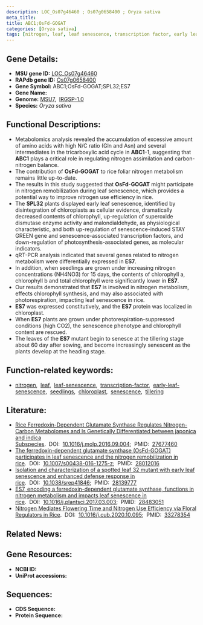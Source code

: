 ```yaml
---
description: LOC_Os07g46460 ; Os07g0658400 ; Oryza sativa
meta_title:
title: ABC1;OsFd-GOGAT
categories: [Oryza sativa]
tags: [nitrogen, leaf, leaf senescence, transcription factor, early leaf senescence, seedlings, chloroplast, senescence, tillering]
---
```


## Gene Details:
- **MSU gene ID:** [LOC_Os07g46460](http://rice.uga.edu/cgi-bin/ORF_infopage.cgi?orf=LOC_Os07g46460)  
- **RAPdb gene ID:** [Os07g0658400](https://rapdb.dna.affrc.go.jp/locus/?name=Os07g0658400)  
- **Gene Symbol:** ABC1;OsFd-GOGAT;SPL32;ES7
- **Gene Name:**
- **Genome:**  [MSU7](http://rice.uga.edu/),&nbsp;&nbsp;[IRGSP-1.0](https://rapdb.dna.affrc.go.jp/download/irgsp1.html)
- **Species:** *Oryza sativa*

## Functional Descriptions:
   - Metabolomics analysis revealed the accumulation of excessive amount of amino acids with high N/C ratio (Gln and Asn) and several intermediates in the tricarboxylic acid cycle in **ABC1**-1, suggesting that **ABC1** plays a critical role in regulating nitrogen assimilation and carbon-nitrogen balance.
   - The contribution of **OsFd-GOGAT** to rice foliar nitrogen metabolism remains little up-to-date.
   - The results in this study suggested that **OsFd-GOGAT** might participate in nitrogen remobilization during leaf senescence, which provides a potential way to improve nitrogen use efficiency in rice.
   - The **SPL32** plants displayed early leaf senescence, identified by disintegration of chloroplasts as cellular evidence, dramatically decreased contents of chlorophyll, up-regulation of superoxide dismutase enzyme activity and malondialdehyde, as physiological characteristic, and both up-regulation of senescence-induced STAY GREEN gene and senescence-associated transcription factors, and down-regulation of photosynthesis-associated genes, as molecular indicators.
   - qRT-PCR analysis indicated that several genes related to nitrogen metabolism were differentially expressed in **ES7**.
   - In addition, when seedlings are grown under increasing nitrogen concentrations (NH4NO3) for 15 days, the contents of chlorophyll a, chlorophyll b and total chlorophyll were significantly lower in **ES7**.
   - Our results demonstrated that **ES7** is involved in nitrogen metabolism, effects chlorophyll synthesis, and may also associated with photorespiration, impacting leaf senescence in rice.
   - **ES7** was expressed constitutively, and the **ES7** protein was localized in chloroplast.
   - When **ES7** plants are grown under photorespiration-suppressed conditions (high CO2), the senescence phenotype and chlorophyll content are rescued.
   - The leaves of the **ES7** mutant begin to senesce at the tillering stage about 60 day after sowing, and become increasingly senescent as the plants develop at the heading stage.

## Function-related keywords:
   - [nitrogen](/tags/nitrogen/),&nbsp;&nbsp;[leaf](/tags/leaf/),&nbsp;&nbsp;[leaf-senescence](/tags/leaf-senescence/),&nbsp;&nbsp;[transcription-factor](/tags/transcription-factor/),&nbsp;&nbsp;[early-leaf-senescence](/tags/early-leaf-senescence/),&nbsp;&nbsp;[seedlings](/tags/seedlings/),&nbsp;&nbsp;[chloroplast](/tags/chloroplast/),&nbsp;&nbsp;[senescence](/tags/senescence/),&nbsp;&nbsp;[tillering](/tags/tillering/)

## Literature:
   - [Rice Ferredoxin-Dependent Glutamate Synthase Regulates Nitrogen-Carbon Metabolomes and Is Genetically Differentiated between japonica and indica Subspecies](https://www.doi.org/10.1016/j.molp.2016.09.004).&nbsp;&nbsp;DOI:&nbsp;&nbsp;[10.1016/j.molp.2016.09.004](https://www.doi.org/10.1016/j.molp.2016.09.004);&nbsp;&nbsp;PMID:&nbsp;&nbsp;[27677460](https://pubmed.ncbi.nlm.nih.gov/27677460/)
   - [The ferredoxin-dependent glutamate synthase (OsFd-GOGAT) participates in leaf senescence and the nitrogen remobilization in rice](https://www.doi.org/10.1007/s00438-016-1275-z).&nbsp;&nbsp;DOI:&nbsp;&nbsp;[10.1007/s00438-016-1275-z](https://www.doi.org/10.1007/s00438-016-1275-z);&nbsp;&nbsp;PMID:&nbsp;&nbsp;[28012016](https://pubmed.ncbi.nlm.nih.gov/28012016/)
   - [Isolation and characterization of a spotted leaf 32 mutant with early leaf senescence and enhanced defense response in rice](https://www.doi.org/10.1038/srep41846).&nbsp;&nbsp;DOI:&nbsp;&nbsp;[10.1038/srep41846](https://www.doi.org/10.1038/srep41846);&nbsp;&nbsp;PMID:&nbsp;&nbsp;[28139777](https://pubmed.ncbi.nlm.nih.gov/28139777/)
   - [ES7, encoding a ferredoxin-dependent glutamate synthase, functions in nitrogen metabolism and impacts leaf senescence in rice](https://www.doi.org/10.1016/j.plantsci.2017.03.003).&nbsp;&nbsp;DOI:&nbsp;&nbsp;[10.1016/j.plantsci.2017.03.003](https://www.doi.org/10.1016/j.plantsci.2017.03.003);&nbsp;&nbsp;PMID:&nbsp;&nbsp;[28483051](https://pubmed.ncbi.nlm.nih.gov/28483051/)
   - [Nitrogen Mediates Flowering Time and Nitrogen Use Efficiency via Floral Regulators in Rice](https://www.doi.org/10.1016/j.cub.2020.10.095).&nbsp;&nbsp;DOI:&nbsp;&nbsp;[10.1016/j.cub.2020.10.095](https://www.doi.org/10.1016/j.cub.2020.10.095);&nbsp;&nbsp;PMID:&nbsp;&nbsp;[33278354](https://pubmed.ncbi.nlm.nih.gov/33278354/)

## Related News:

## Gene Resources:
- **NCBI ID:**  []()
- **UniProt accessions:** [](https://www.uniprot.org/uniprotkb//entry)

## Sequences:
- **CDS Sequence:**
- **Protein Sequence:**
